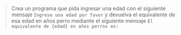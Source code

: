 > Crea un programa que pida ingresar una edad con el siguiente mensaje `Ingrese una edad por favor` y devuelva el equivalente de esa edad en años perro mediante el siguiente mensaje `El equivalente de {edad} en años perros es: `

<style>
  .mu-browser {
    display: none;
  }
</style>